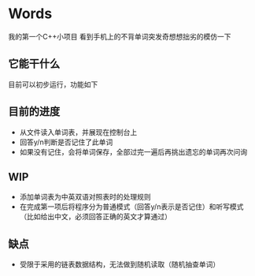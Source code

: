 # Words
我的第一个C++小项目
看到手机上的不背单词突发奇想想拙劣的模仿一下
## 它能干什么
目前可以初步运行，功能如下
## 目前的进度
- 从文件读入单词表，并展现在控制台上
- 回答y/n判断是否记住了此单词
- 如果没有记住，会将单词保存，全部过完一遍后再挑出遗忘的单词再次问询
## WIP
- 添加单词表为中英双语对照表时的处理规则
- 在完成第一项后将程序分为普通模式（回答y/n表示是否记住）和听写模式（比如给出中文，必须回答正确的英文才算通过）
## 缺点
- 受限于采用的链表数据结构，无法做到随机读取（随机抽查单词）
